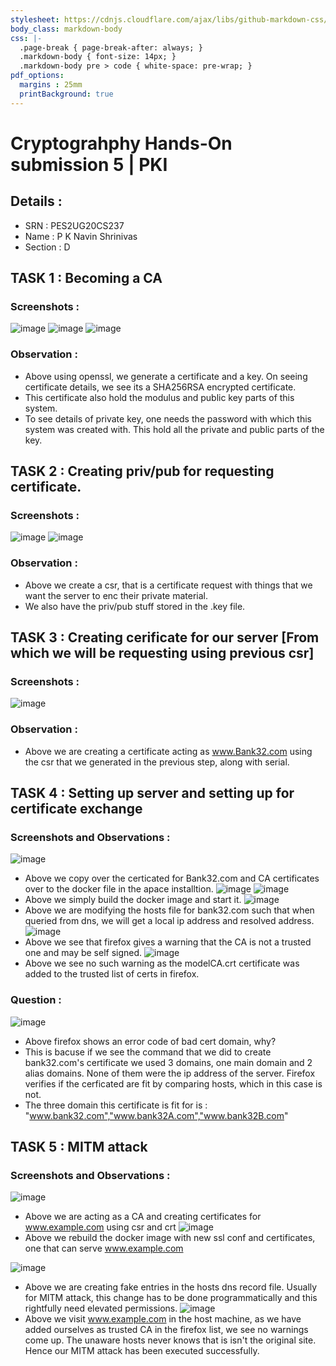 ```yaml
---
stylesheet: https://cdnjs.cloudflare.com/ajax/libs/github-markdown-css/2.10.0/github-markdown.min.css
body_class: markdown-body
css: |-
  .page-break { page-break-after: always; }
  .markdown-body { font-size: 14px; }
  .markdown-body pre > code { white-space: pre-wrap; }
pdf_options:
  margins : 25mm
  printBackground: true
---
```

# Cryptograhphy Hands-On submission 5 | PKI

## Details : 

- SRN : PES2UG20CS237
- Name : P K Navin Shrinivas 
- Section : D

## TASK 1 : Becoming a CA

### Screenshots : 
![image](./1.png)
![image](./1_2.png)
![image](./1_3.png)

### Observation : 

- Above using openssl, we generate a certificate and a key. On seeing certificate details, we see its a SHA256RSA encrypted certificate. 
- This certificate also hold the modulus and public key parts of this system.
- To see details of private key, one needs the password with which this system was created with. This hold all the private and public parts of the key.


## TASK 2 : Creating priv/pub for requesting certificate.

### Screenshots : 

![image](./2.png)
![image](./2_2.png)

### Observation : 
- Above we create a csr, that is a certificate request with things that we want the server to enc their private material.
- We also have the priv/pub stuff stored in the .key file.

## TASK 3 : Creating cerificate for our server [From which we will be requesting using previous csr]

### Screenshots : 
![image](./3.png)

### Observation : 

- Above we are creating a certificate acting as www.Bank32.com using the csr that we generated in the previous step, along with serial.

## TASK 4 : Setting up server and setting up for certificate exchange 

### Screenshots and Observations : 
![image](./4_1.png)
- Above we copy over the certicated for Bank32.com and CA certificates over to the docker file in the apace installtion.
![image](./4_2.png)
![image](./4_2_2.png)
- Above we simply build the docker image and start it.
![image](./4_3.png)
- Above we are modifying the hosts file for bank32.com such that when queried from dns, we will get a local ip address and resolved address.
![image](./4_4.png)
- Above we see that firefox gives a warning that the CA is not a trusted one and may be self signed.
![image](./4_5.png)
- Above we see no such warning as the modelCA.crt certificate was added to the trusted list of certs in firefox.

### Question : 
![image](./4_6.png)

- Above firefox shows an error code of bad cert domain, why?
- This is bacuse if we see the command that we did to create bank32.com's certificate we used 3 domains, one main domain and 2 alias domains. None of them were the ip address of the server. Firefox verifies if the cerficated are fit by comparing hosts, which in this case is not.
- The three domain this certificate is fit for is : "www.bank32.com","www.bank32A.com","www.bank32B.com"

## TASK 5 : MITM attack 

### Screenshots and Observations : 

![image](./5_1.png)
- Above we are acting as a CA and creating certificates for www.example.com using csr and crt
![image](./5_2.png)
- Above we rebuild the docker image with new ssl conf and certificates, one that can serve www.example.com

![image](./5_3.png)

- Above we are creating fake entries in the hosts dns record file. Usually for MITM attack, this change has to be done programmatically and this rightfully need elevated permissions.
![image](./5_4.png)
- Above we visit www.example.com in the host machine, as we have added ourselves as trusted CA in the firefox list, we see no warnings come up. The unaware hosts never knows that is isn't the original site. Hence our MITM attack has been executed successfully.

